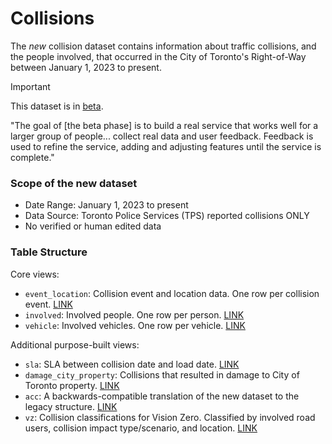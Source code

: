 # Collisions

The *new* collision dataset contains information about traffic collisions, and the people involved, that occurred in the City of Toronto's Right-of-Way between January 1, 2023 to present.

> [!Important]
> This dataset is in [beta](https://www.ontario.ca/page/service-design-playbook#section-3).
>
> "The goal of [the beta phase] is to build a real service that works well for a larger group of people... collect real data and user feedback. Feedback is used to refine the service, adding and adjusting features until the service is complete."

### Scope of the new dataset

- Date Range: January 1, 2023 to present
- Data Source: Toronto Police Services (TPS) reported collisions ONLY
- No verified or human edited data

### Table Structure

Core views:

- `event_location`: Collision event and location data. One row per collision event. [LINK](https://github.com/CityofToronto/bdit_collisions/tree/qa/views#event_location-view)
- `involved`: Involved people. One row per person. [LINK](https://github.com/CityofToronto/bdit_collisions/tree/qa/views#involved-view)
- `vehicle`: Involved vehicles. One row per vehicle. [LINK](https://github.com/CityofToronto/bdit_collisions/tree/qa/views#vehicle-view)

Additional purpose-built views:

- `sla`: SLA between collision date and load date. [LINK](https://github.com/CityofToronto/bdit_collisions/tree/qa/views#sla-view)
- `damage_city_property`: Collisions that resulted in damage to City of Toronto property. [LINK](https://github.com/CityofToronto/bdit_collisions/tree/qa/views#damage_city_property-view)
- `acc`: A backwards-compatible translation of the new dataset to the legacy structure. [LINK](https://github.com/CityofToronto/bdit_collisions/tree/qa/views#acc-view)
- `vz`: Collision classifications for Vision Zero. Classified by involved road users, collision impact type/scenario, and location. [LINK](https://github.com/CityofToronto/bdit_collisions/tree/qa/views#vz_view-view)

